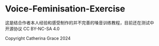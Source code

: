 # Voice-Feminisation-Exercise
这是结合作者本人经验和感受制作的并不完善的嗓音训练教程，目前还在测试中  
开源协议 CC BY-NC-SA 4.0


Copyright Catherina Grace 2024
